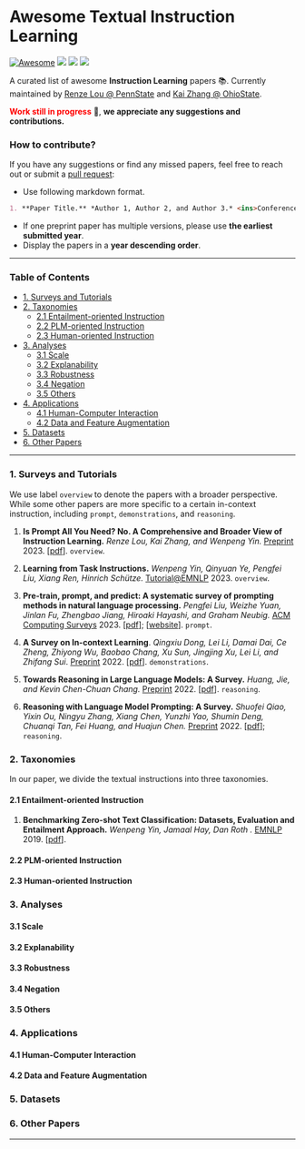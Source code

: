 <!-- omit in toc -->
# Awesome Textual Instruction Learning


[![Awesome](https://awesome.re/badge.svg)](https://github.com/RenzeLou/awesome-instruction-learning) ![](https://img.shields.io/github/last-commit/RenzeLou/awesome-instruction-learning?color=green) ![](https://img.shields.io/badge/PaperNumber-0-blue) ![](https://img.shields.io/badge/PRs-Welcome-red)

A curated list of awesome **Instruction Learning** papers 📚. Currently maintained by <ins>[Renze Lou](https://renzelou.github.io/) @ PennState</ins> and <ins>[Kai Zhang](https://drogozhang.github.io/) @ OhioState</ins>. 

<!-- TODO

### Our scope:
We aim to stay up-to-date with the most innovative developments in the field and gain valuable insights into the future of instruction-learning technology.

### Citation:
-->

**<font color='red'>Work still in progress</font>**  🚀, **we appreciate any suggestions and contributions.**

<!-- What is instruction learning?
Why instruction learning?
-->

<!-- omit in toc -->
### How to contribute?

If you have any suggestions or find any missed papers, feel free to reach out or submit a [pull request](https://github.com/RenzeLou/awesome-instruction-learning/pulls):

- Use following markdown format.

```markdown
1. **Paper Title.** *Author 1, Author 2, and Author 3.* <ins>Conference/Journal/Preprint</ins> Year. [[pdf](link)]; [[other resources](link)].
```
<!-- >1. **Paper Title.** *Author 1, Author 2, and Author 3.* Conference/Journal/Preprint Year. [[pdf](link)]. -->

- If one preprint paper has multiple versions, please use **the earliest submitted year**.
- Display the papers in a **year descending order**.

---

<!-- omit in toc -->
### Table of Contents

- [1. Surveys and Tutorials](#1-surveys-and-tutorials)
- [2. Taxonomies](#2-taxonomies)
  - [2.1 Entailment-oriented Instruction](#21-entailment-oriented-instruction)
  - [2.2 PLM-oriented Instruction](#22-plm-oriented-instruction)
  - [2.3 Human-oriented Instruction](#23-human-oriented-instruction)
- [3. Analyses](#3-analyses)
  - [3.1 Scale](#31-scale)
  - [3.2 Explanability](#32-explanability)
  - [3.3 Robustness](#33-robustness)
  - [3.4 Negation](#34-negation)
  - [3.5 Others](#35-others)
- [4. Applications](#4-applications)
  - [4.1 Human-Computer Interaction](#41-human-computer-interaction)
  - [4.2 Data and Feature Augmentation](#42-data-and-feature-augmentation)
- [5. Datasets](#5-datasets)
- [6. Other Papers](#6-other-papers)

---

### <span id="#1-surveys-and-tutorials">1. Surveys and Tutorials</span>

<!-- There are several awesome surveys and tutorials on textual instruction learning. -->
<!-- To our knowledge, our survey is the first one to provide a comprehensive and broader overview of the field of instruction learning. -->
<!-- Since each survey focuses on specific in-context instruction, we attach a label to each of them to distinguish these topics.
, including `prompt`, `demonstrations`, `reasoning`, and `overview` (which means a broader perspective). -->


We use label `overview` to denote the papers with a broader perspective. While some other papers are more specific to a certain in-context instruction, including `prompt`, `demonstrations`, and `reasoning`.

1. **Is Prompt All You Need? No. A Comprehensive and Broader View of Instruction Learning.** *Renze Lou, Kai Zhang, and Wenpeng Yin.* <ins>Preprint</ins> 2023. [[pdf]()]. `overview`.
   
2. **Learning from Task Instructions.** *Wenpeng Yin, Qinyuan Ye, Pengfei Liu, Xiang Ren, Hinrich Schütze.* <ins>Tutorial@EMNLP</ins> 2023. `overview`.

3. **Pre-train, prompt, and predict: A systematic survey of prompting methods in natural language processing.** *Pengfei Liu, Weizhe Yuan, Jinlan Fu, Zhengbao Jiang, Hiroaki Hayashi, and Graham Neubig.* <ins>ACM Computing Surveys</ins> 2023. [[pdf](https://dl.acm.org/doi/pdf/10.1145/3560815)]; [[website](http://pretrain.nlpedia.ai/)]. `prompt`.
   
4. **A Survey on In-context Learning**. *Qingxiu Dong, Lei Li, Damai Dai, Ce Zheng, Zhiyong Wu, Baobao Chang, Xu Sun, Jingjing Xu, Lei Li, and Zhifang Sui*. <ins>Preprint</ins> 2022. [[pdf](https://arxiv.org/pdf/2301.00234.pdf)]. `demonstrations`.
   
5. **Towards Reasoning in Large Language Models: A Survey.** *Huang, Jie, and Kevin Chen-Chuan Chang.* <ins>Preprint</ins> 2022. [[pdf](https://arxiv.org/pdf/2212.10403.pdf)]. `reasoning`.

6. **Reasoning with Language Model Prompting: A Survey.** *Shuofei Qiao, Yixin Ou, Ningyu Zhang, Xiang Chen, Yunzhi Yao, Shumin Deng, Chuanqi Tan, Fei Huang, and Huajun Chen.* <ins>Preprint</ins> 2022. [[pdf](https://arxiv.org/pdf/2212.09597.pdf)]; `reasoning`.


### <span id="2">2. Taxonomies</span>

In our paper, we divide the textual instructions into three taxonomies.

<!-- TODO: add pic. -->

#### <span id="2.1">2.1 Entailment-oriented Instruction</span>

1. **Benchmarking Zero-shot Text Classification: Datasets, Evaluation and Entailment Approach.** *Wenpeng Yin, Jamaal Hay, Dan Roth* *.* <ins>EMNLP</ins> 2019. [[pdf](https://arxiv.org/pdf/1909.00161.pdf)].


#### <span id="2.2">2.2 PLM-oriented Instruction</span>


#### <span id="2.3">2.3 Human-oriented Instruction</span>


### <span id="3">3. Analyses</span>

#### <span id="3.1">3.1 Scale</span>

#### <span id="3.2">3.2 Explanability</span>

#### <span id="3.3">3.3 Robustness</span>

#### <span id="3.4">3.4 Negation</span>

#### <span id="3.5">3.5 Others</span>

### <span id="4">4. Applications</span>

#### <span id="4.1">4.1 Human-Computer Interaction</span>

#### <span id="4.2">4.2 Data and Feature Augmentation</span>

### <span id="5">5. Datasets</span>

### <span id="6">6. Other Papers</span>

---